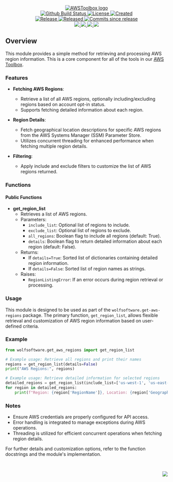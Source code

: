 <!-- markdownlint-disable -->
<p align="center">
    <a href="https://github.com/AWSToolbox/">
        <img src="https://cdn.wolfsoftware.com/assets/images/github/organisations/awstoolbox/black-and-white-circle-256.png" alt="AWSToolbox logo" />
    </a>
    <br />
    <a href="https://github.com/AWSToolbox/get-aws-regions-package/actions/workflows/cicd.yml">
        <img src="https://img.shields.io/github/actions/workflow/status/AWSToolbox/get-aws-regions-package/cicd.yml?branch=master&label=build%20status&style=for-the-badge" alt="Github Build Status" />
    </a>
    <a href="https://github.com/AWSToolbox/get-aws-regions-package/blob/master/LICENSE.md">
        <img src="https://img.shields.io/github/license/AWSToolbox/get-aws-regions-package?color=blue&label=License&style=for-the-badge" alt="License">
    </a>
    <a href="https://github.com/AWSToolbox/get-aws-regions-package">
        <img src="https://img.shields.io/github/created-at/AWSToolbox/get-aws-regions-package?color=blue&label=Created&style=for-the-badge" alt="Created">
    </a>
    <br />
    <a href="https://github.com/AWSToolbox/get-aws-regions-package/releases/latest">
        <img src="https://img.shields.io/github/v/release/AWSToolbox/get-aws-regions-package?color=blue&label=Latest%20Release&style=for-the-badge" alt="Release">
    </a>
    <a href="https://github.com/AWSToolbox/get-aws-regions-package/releases/latest">
        <img src="https://img.shields.io/github/release-date/AWSToolbox/get-aws-regions-package?color=blue&label=Released&style=for-the-badge" alt="Released">
    </a>
    <a href="https://github.com/AWSToolbox/get-aws-regions-package/releases/latest">
        <img src="https://img.shields.io/github/commits-since/AWSToolbox/get-aws-regions-package/latest.svg?color=blue&style=for-the-badge" alt="Commits since release">
    </a>
    <br />
    <a href="https://github.com/AWSToolbox/get-aws-regions-package/blob/master/.github/CODE_OF_CONDUCT.md">
        <img src="https://img.shields.io/badge/Code%20of%20Conduct-blue?style=for-the-badge" />
    </a>
    <a href="https://github.com/AWSToolbox/get-aws-regions-package/blob/master/.github/CONTRIBUTING.md">
        <img src="https://img.shields.io/badge/Contributing-blue?style=for-the-badge" />
    </a>
    <a href="https://github.com/AWSToolbox/get-aws-regions-package/blob/master/.github/SECURITY.md">
        <img src="https://img.shields.io/badge/Report%20Security%20Concern-blue?style=for-the-badge" />
    </a>
    <a href="https://github.com/AWSToolbox/get-aws-regions-package/issues">
        <img src="https://img.shields.io/badge/Get%20Support-blue?style=for-the-badge" />
    </a>
</p>

## Overview

This module provides a simple method for retrieving and processing AWS region information. This is a core component
for all of the tools in our [AWS Toolbox](https://github.com/AWSToolbox).

### Features

- **Fetching AWS Regions**:
  - Retrieve a list of all AWS regions, optionally including/excluding regions based on account opt-in status.
  - Supports fetching detailed information about each region.

- **Region Details**:
  - Fetch geographical location descriptions for specific AWS regions from the AWS Systems Manager (SSM) Parameter Store.
  - Utilizes concurrent threading for enhanced performance when fetching multiple region details.

- **Filtering**:
  - Apply include and exclude filters to customize the list of AWS regions returned.

### Functions

#### Public Functions

- **get_region_list**
  - Retrieves a list of AWS regions.
  - Parameters:
    - `include_list`: Optional list of regions to include.
    - `exclude_list`: Optional list of regions to exclude.
    - `all_regions`: Boolean flag to include all regions (default: True).
    - `details`: Boolean flag to return detailed information about each region (default: False).
  - Returns:
    - If `details=True`: Sorted list of dictionaries containing detailed region information.
    - If `details=False`: Sorted list of region names as strings.
  - Raises:
    - `RegionListingError`: If an error occurs during region retrieval or processing.

### Usage

This module is designed to be used as part of the `wolfsoftware.get-aws-regions` package. The primary function, `get_region_list`, allows flexible retrieval and customization of AWS region information based on user-defined criteria.

### Example

```python
from wolfsoftware.get_aws_regions import get_region_list

# Example usage: Retrieve all regions and print their names
regions = get_region_list(details=False)
print("AWS Regions:", regions)

# Example usage: Retrieve detailed information for selected regions
detailed_regions = get_region_list(include_list=['us-west-1', 'us-east-1'], details=True)
for region in detailed_regions:
    print(f"Region: {region['RegionName']}, Location: {region['GeographicalLocation']}")
```

### Notes

- Ensure AWS credentials are properly configured for API access.
- Error handling is integrated to manage exceptions during AWS operations.
- Threading is utilized for efficient concurrent operations when fetching region details.

For further details and customization options, refer to the function docstrings and the module's implementation.

<br />
<p align="right"><a href="https://wolfsoftware.com/"><img src="https://img.shields.io/badge/Created%20by%20Wolf%20on%20behalf%20of%20Wolf%20Software-blue?style=for-the-badge" /></a></p>
